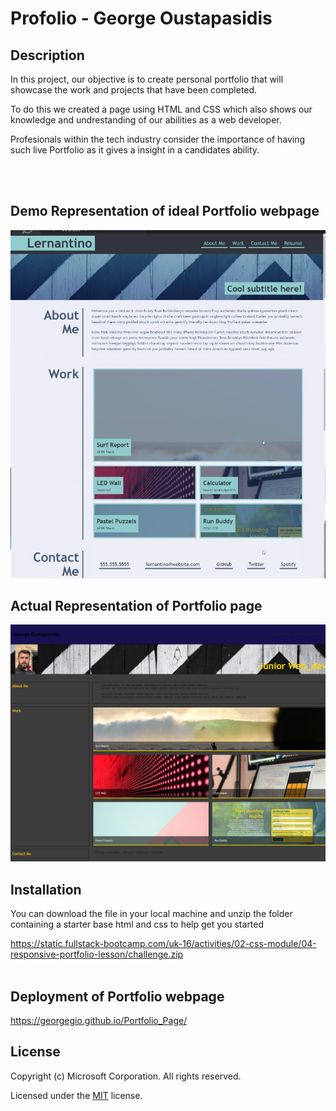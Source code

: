 

# Profolio - George Oustapasidis  


## Description

In this project, our objective is to create personal portfolio that will showcase the work and projects that have been completed.

 To do this we created a page using HTML and CSS which also shows our knowledge and undrestanding of our abilities as a web developer. 

Profesionals within the tech industry consider the importance of having such live Portfolio as it gives a insight in a candidates ability. 

<br>
<br>

## Demo Representation of ideal Portfolio webpage
![Screenshot of Portfolio](./images/challenge-2-demo-screenshot.jpg)

## Actual Representation of Portfolio page 
![Current Page of Portfolio](./images/Responsive-Page_index.html.png)


## Installation
You can download the file in your local machine and unzip the folder containing a starter base html and css to help get you started
  
https://static.fullstack-bootcamp.com/uk-16/activities/02-css-module/04-responsive-portfolio-lesson/challenge.zip
<br>
<br>



## Deployment of Portfolio webpage
https://georgegio.github.io/Portfolio_Page/  



## License
Copyright (c) Microsoft Corporation. All rights reserved.

Licensed under the [MIT](./LICENSE) license.


